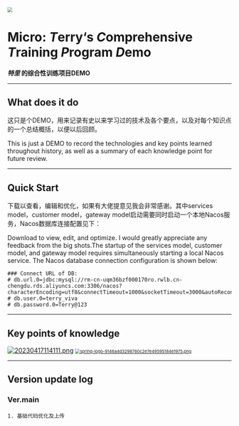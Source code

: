 <img src="https://s2.loli.net/2023/04/17/gVTBXrd4SD3h89F.png" style="zoom: 67%;" />


# Micro:	*T*erry‘s *C*omprehensive *T*raining *P*rogram *D*emo

***特里* 的综合性训练项目DEMO**





---

## What does it do

这只是个DEMO，用来记录有史以来学习过的技术及各个要点，以及对每个知识点的一个总结概括，以便以后回顾。

This is just a DEMO to record the technologies and key points learned throughout history, as well as a summary of each knowledge point for future review.





---

## Quick Start

下载以查看，编辑和优化，如果有大佬提意见我会非常感谢。其中services model，customer model，gateway model启动需要同时启动一个本地Nacos服务，Nacos数据库连接配置见下：

Download to view, edit, and optimize. I would greatly appreciate any feedback from the big shots.The startup of the services model, customer model, and gateway model requires simultaneously starting a local Nacos service. The Nacos database connection configuration is shown below:
```
### Connect URL of DB:
# db.url.0=jdbc:mysql://rm-cn-uqm36bzf000170ro.rwlb.cn-chengdu.rds.aliyuncs.com:3306/nacos?characterEncoding=utf8&connectTimeout=1000&socketTimeout=3000&autoReconnect=true&useUnicode=true&useSSL=false&serverTimezone=UTC
# db.user.0=terry_viva
# db.password.0=Terry@123
```





---

## Key points of knowledge



[![20230417114111.png](https://s2.loli.net/2023/04/17/qYQxlFVMPRo3phD.png)](https://nacos.io) [<img src="https://s2.loli.net/2023/04/17/gVTBXrd4SD3h89F.png" alt="spring-logo-9146a4d3298760c2e7e49595184e1975.png" style="zoom: 67%;" />](https://spring.io/)





---

## Version update log

### Ver.main

```
1. 基础代码优化及上传
```

